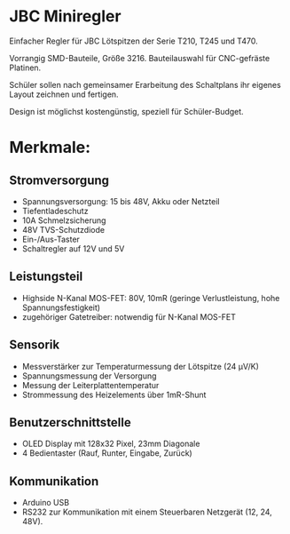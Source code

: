 JBC Miniregler
==============

Einfacher Regler für JBC Lötspitzen der Serie T210, T245 und T470. 

Vorrangig SMD-Bauteile, Größe 3216. 
Bauteilauswahl für CNC-gefräste Platinen. 

Schüler sollen nach gemeinsamer Erarbeitung des Schaltplans ihr eigenes Layout zeichnen und fertigen. 

Design ist möglichst kostengünstig, speziell für Schüler-Budget. 


# Merkmale:
## Stromversorgung
* Spannungsversorgung: 15 bis 48V, Akku oder Netzteil
* Tiefentladeschutz
* 10A Schmelzsicherung
* 48V TVS-Schutzdiode
* Ein-/Aus-Taster
* Schaltregler auf 12V und 5V

## Leistungsteil
* Highside N-Kanal MOS-FET: 80V, 10mR (geringe Verlustleistung, hohe Spannungsfestigkeit)
* zugehöriger Gatetreiber: notwendig für N-Kanal MOS-FET


## Sensorik
* Messverstärker zur Temperaturmessung der Lötspitze (24 µV/K)
* Spannungsmessung der Versorgung
* Messung der Leiterplattentemperatur
* Strommessung des Heizelements über 1mR-Shunt

## Benutzerschnittstelle
* OLED Display mit 128x32 Pixel, 23mm Diagonale
* 4 Bedientaster (Rauf, Runter, Eingabe, Zurück)

## Kommunikation
* Arduino USB
* RS232 zur Kommunikation mit einem Steuerbaren Netzgerät (12, 24, 48V). 


